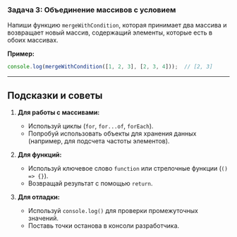 ### Задача 3: Объединение массивов с условием
Напиши функцию `mergeWithCondition`, которая принимает два массива и возвращает новый массив, содержащий элементы, которые есть в обоих массивах.

**Пример:**
```javascript
console.log(mergeWithCondition([1, 2, 3], [2, 3, 4]));  // [2, 3]
```

---

## Подсказки и советы

1. **Для работы с массивами:**
   - Используй циклы (`for`, `for...of`, `forEach`).
   - Попробуй использовать объекты для хранения данных (например, для подсчета частоты элементов).

2. **Для функций:**
   - Используй ключевое слово `function` или стрелочные функции (`() => {}`).
   - Возвращай результат с помощью `return`.

3. **Для отладки:**
   - Используй `console.log()` для проверки промежуточных значений.
   - Поставь точки останова в консоли разработчика.